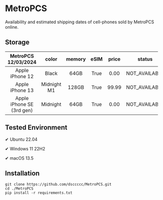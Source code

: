 # MetroPCS
Availability and estimated shipping dates of cell-phones sold by MetroPCS online.
## Storage
|MetroPCS 12/03/2024|color|memory|eSIM|price|status|shipping from|shipping to|
|:--:|:--:|:--:|:--:|:--:|:--:|:--:|:--:|
|Apple iPhone 12|Black|64GB|True|0.00|NOT_AVAILABLE|12/10/2024|12/16/2024|
|Apple iPhone 13|Midnight M1|128GB|True|99.99|NOT_AVAILABLE|12/10/2024|12/16/2024|
|Apple iPhone SE (3rd gen)|Midnight|64GB|True|0.00|NOT_AVAILABLE|12/10/2024|12/16/2024|

## Tested Environment
✔ Ubuntu 22.04

✔ Windows 11 22H2

✔ macOS 13.5
## Installation
```
git clone https://github.com/dsccccc/MetroPCS.git
cd ./MetroPCS
pip install -r requirements.txt
```
